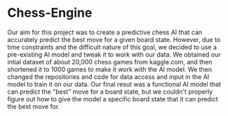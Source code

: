 # Chess-Engine
Our aim for this project was to create a predictive chess AI that can accurately predict the best move for a given board state. However, due to time constraints and the difficult nature of this goal, we decided to use a pre-existing AI model and tweak it to work with our data. We obtained our intial dataset of about 20,000 chess games from kaggle.com, and then shortened it to 1000 games to make it work with the AI model. We then changed the repositories and code for data access and input in the AI model to train it on our data. Our final resut was a functional AI model that can predict the "best" move for a board state, but we couldn't properly figure out how to give the model a specific board state that it can predict the best move for. 
